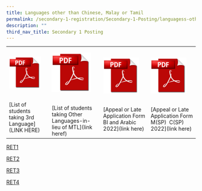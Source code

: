 ```yaml
---
title: Languages other than Chinese, Malay or Tamil
permalink: /secondary-1-registration/Secondary-1-Posting/languagess-other-than-chinese-malay-or-tamil
description: ""
third_nav_title: Secondary 1 Posting
---
```

|  	|  	|  	|  	|
|---	|---	|---	|---	|
| <p><a href="web"><img style="width:85%" src="/images/pdflogo.png"> </a></p> <br> [List of students taking 3rd Language](LINK HERE) 	| <p><a href="web"><img style="width:85%" src="/images/pdflogo.png"> </a></p> <br> [List of students taking Other Languages-in-lieu of MTL](link heref)	| <p><a href="web"><img style="width:85%" src="/images/pdflogo.png"> </a></p> <br>[Appeal or Late Application Form BI and Arabic 2022](link here)	|  <p><a href="web"><img style="width:85%" src="/images/pdflogo.png"> </a></p> <br>[Appeal or Late Application Form M(SP)  C(SP) 2022](link here)	|


[RET1](/files/List%20of%20students%20taking%203rd%20Language.pdf)

[RET2](/files/LIST2.pdf)

[RET3](/files/Appeal%20or%20Late%20Application%20Form_%20BI%20and%20Arabic%202022.pdf)

[RET4](/files/APPEAL2.pdf)